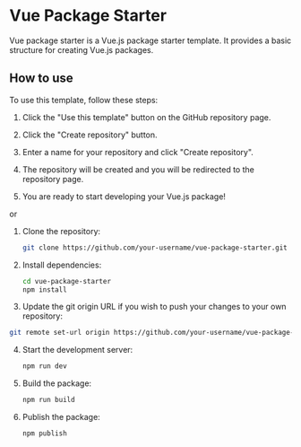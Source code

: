 # Vue Package Starter

Vue package starter is a Vue.js package starter template. It provides a basic structure for creating Vue.js packages.

## How to use

To use this template, follow these steps:

1. Click the "Use this template" button on the GitHub repository page.

2. Click the "Create repository" button.

3. Enter a name for your repository and click "Create repository".

4. The repository will be created and you will be redirected to the repository page.

5. You are ready to start developing your Vue.js package!

or

1. Clone the repository:

   ```bash
   git clone https://github.com/your-username/vue-package-starter.git
   ```

2. Install dependencies:

   ```bash
   cd vue-package-starter
   npm install
   ```

3. Update the git origin URL if you wish to push your changes to your own repository:

```bash
git remote set-url origin https://github.com/your-username/vue-package-starter.git
```

4. Start the development server:

   ```bash
   npm run dev
   ```

5. Build the package:

   ```bash
   npm run build
   ```

6. Publish the package:
   ```bash
   npm publish
   ```

